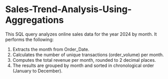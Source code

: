 # Sales-Trend-Analysis-Using-Aggregations


This SQL query analyzes online sales data for the year 2024 by month. It performs the following:

  1. Extracts the month from Order_Date.
  2. Calculates the number of unique transactions (order_volume) per month.
  3. Computes the total revenue per month, rounded to 2 decimal places.
  4. The results are grouped by month and sorted in chronological order (January to December).
